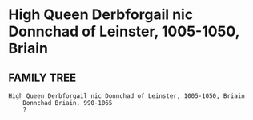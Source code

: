 # High Queen Derbforgail nic Donnchad of Leinster, 1005-1050, Briain

## FAMILY TREE
```
High Queen Derbforgail nic Donnchad of Leinster, 1005-1050, Briain
    Donnchad Briain, 990-1065
    ?
```
